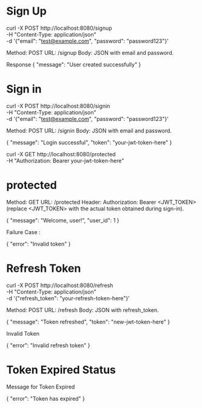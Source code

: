 # Sign Up 

curl -X POST http://localhost:8080/signup \
-H "Content-Type: application/json" \
-d '{"email": "test@example.com", "password": "password123"}'

Method: POST
URL: /signup
Body: JSON with email and password.

Response 
{
  "message": "User created successfully"
}


# Sign in  

curl -X POST http://localhost:8080/signin \
-H "Content-Type: application/json" \
-d '{"email": "test@example.com", "password": "password123"}'

Method: POST
URL: /signin
Body: JSON with email and password.

{
  "message": "Login successful",
  "token": "your-jwt-token-here"
}


curl -X GET http://localhost:8080/protected \
-H "Authorization: Bearer your-jwt-token-here"


# protected  

Method: GET
URL: /protected
Header: Authorization: Bearer <JWT_TOKEN> (replace <JWT_TOKEN> with the actual token obtained during sign-in).

{
  "message": "Welcome, user!",
  "user_id": 1
}


Failure Case : 

{
  "error": "Invalid token"
}

# Refresh Token 

curl -X POST http://localhost:8080/refresh \
-H "Content-Type: application/json" \
-d '{"refresh_token": "your-refresh-token-here"}'


Method: POST
URL: /refresh
Body: JSON with refresh_token.


{
  "message": "Token refreshed",
  "token": "new-jwt-token-here"
}

Invalid Token 

{
  "error": "Invalid refresh token"
}

# Token Expired Status

Message for Token Expired 

{
  "error": "Token has expired"
}